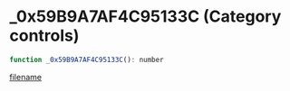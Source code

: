 # _0x59B9A7AF4C95133C (Category controls)

```js
function _0x59B9A7AF4C95133C(): number
```

[filename](_0x59B9A7AF4C95133C_m.md ':include')
